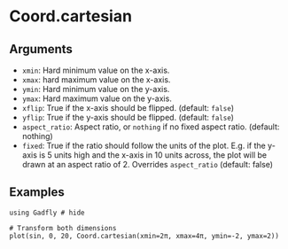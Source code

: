 # Coord.cartesian

## Arguments
  * `xmin`: Hard minimum value on the x-axis.
  * `xmax`: hard maximum value on the x-axis.
  * `ymin`: Hard minimum value on the y-axis.
  * `ymax`: Hard maximum value on the y-axis.
  * `xflip`: True if the x-axis should be flipped. (default: `false`)
  * `yflip`: True if the y-axis should be flipped. (default: `false`)
  * `aspect_ratio`: Aspect ratio, or `nothing` if no fixed aspect ratio. (default: nothing)
  * `fixed`: True if the ratio should follow the units of the plot. E.g. if the
    y-axis is 5 units high and the x-axis in 10 units across, the plot will be
    drawn at an aspect ratio of 2. Overrides `aspect_ratio` (default: false)

## Examples

```@example 1
using Gadfly # hide
```

```@example 1
# Transform both dimensions
plot(sin, 0, 20, Coord.cartesian(xmin=2π, xmax=4π, ymin=-2, ymax=2))
```
